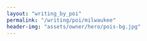 ```yaml
---
layout: "writing_by_poi"
permalink: "/writing/poi/milwaukee"
header-img: "assets/owner/hero/pois-bg.jpg"
---
```


